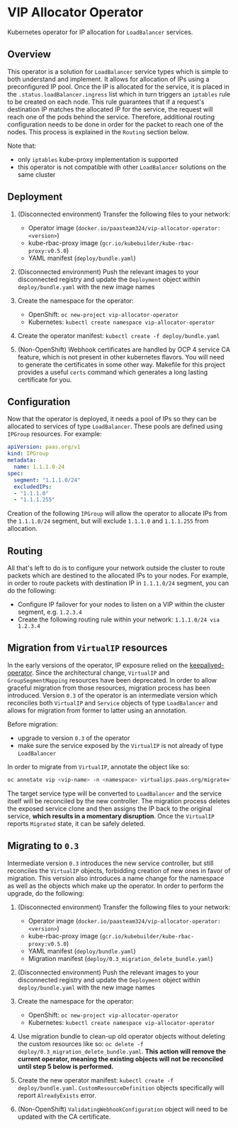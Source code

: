 # VIP Allocator Operator

Kubernetes operator for IP allocation for `LoadBalancer` services.

## Overview

This operator is a solution for `LoadBalancer` service types which is simple to both understand and implement. It allows for allocation of IPs using a preconfigured IP pool. Once the IP is allocated for the service, it is placed in the `.status.loadBalancer.ingress` list which in turn triggers an `iptables` rule to be created on each node. This rule guarantees that if a request's destination IP matches the allocated IP for the service, the request will reach one of the pods behind the service. Therefore, additional routing configuration needs to be done in order for the packet to reach one of the nodes. This process is explained in the `Routing` section below.

Note that:

- only `iptables` kube-proxy implementation is supported
- this operator is not compatible with other `LoadBalancer` solutions on the same cluster

## Deployment

1.  (Disconnected environment) Transfer the following files to your network:
    - Operator image (`docker.io/paasteam324/vip-allocator-operator:<version>`)
    - kube-rbac-proxy image (`gcr.io/kubebuilder/kube-rbac-proxy:v0.5.0`)
    - YAML manifest (`deploy/bundle.yaml`)

2.  (Disconnected environment) Push the relevant images to your disconnected registry and update the `Deployment` object within `deploy/bundle.yaml` with the new image names

3.  Create the namespace for the operator:
    - OpenShift: `oc new-project vip-allocator-operator`
    - Kubernetes: `kubectl create namespace vip-allocator-operator`

4.  Create the operator manifest: `kubectl create -f deploy/bundle.yaml`

5.  (Non-OpenShift) Webhook certificates are handled by OCP 4 service CA feature, which is not present in other kubernetes flavors. You will need to generate the certificates in some other way. Makefile for this project provides a useful `certs` command which generates a long lasting certificate for you.

## Configuration

Now that the operator is deployed, it needs a pool of IPs so they can be allocated to services of type `LoadBalancer`. These pools are defined using `IPGroup` resources. For example:

```yaml
apiVersion: paas.org/v1
kind: IPGroup
metadata:
  name: 1.1.1.0-24
spec:
  segment: "1.1.1.0/24"
  excludedIPs:
  - "1.1.1.0"
  - "1.1.1.255"
```

Creation of the following `IPGroup` will allow the operator to allocate IPs from the `1.1.1.0/24` segment, but will exclude `1.1.1.0` and `1.1.1.255` from allocation.

## Routing

All that's left to do is to configure your network outside the cluster to route packets which are destined to the allocated IPs to your nodes. For example, in order to route packets with destination IP in `1.1.1.0/24` segment, you can do the following:

- Configure IP failover for your nodes to listen on a VIP within the cluster segment, e.g. `1.2.3.4`
- Create the following routing rule within your network: `1.1.1.0/24 via 1.2.3.4`

## Migration from `VirtualIP` resources

In the early versions of the operator, IP exposure relied on the [keepalived-operator](https://github.com/redhat-cop/keepalived-operator). Since the architectural change, `VirtualIP` and `GroupSegmentMapping` resources have been deprecated. In order to allow graceful migration from those resources, migration process has been introduced. Version `0.3` of the operator is an intermediate version which reconciles both `VirtualIP` and `Service` objects of type `LoadBalancer` and allows for migration from former to latter using an annotation.

Before migration:
- upgrade to version `0.3` of the operator
- make sure the service exposed by the `VirtualIP` is not already of type `LoadBalancer`

In order to migrate from `VirtualIP`, annotate the object like so:
```sh
oc annotate vip <vip-name> -n <namespace> virtualips.paas.org/migrate=""
```

The target service type will be converted to `LoadBalancer` and the service itself will be reconciled by the new controller. The migration process deletes the exposed service clone and then assigns the IP back to the original service, __which results in a momentary disruption__. Once the `VirtualIP` reports `Migrated` state, it can be safely deleted.

## Migrating to `0.3`

Intermediate version `0.3` introduces the new service controller, but still reconciles the `VirtualIP` objects, forbidding creation of new ones in favor of migration. This version also introduces a name change for the namespace as well as the objects which make up the operator. In order to perform the upgrade, do the following:

1.  (Disconnected environment) Transfer the following files to your network:
    - Operator image (`docker.io/paasteam324/vip-allocator-operator:<version>`)
    - kube-rbac-proxy image (`gcr.io/kubebuilder/kube-rbac-proxy:v0.5.0`)
    - YAML manifest (`deploy/bundle.yaml`)
    - Migration manifest (`deploy/0.3_migration_delete_bundle.yaml`)

2.  (Disconnected environment) Push the relevant images to your disconnected registry and update the `Deployment` object within `deploy/bundle.yaml` with the new image names

3.  Create the namespace for the operator:
    - OpenShift: `oc new-project vip-allocator-operator`
    - Kubernetes: `kubectl create namespace vip-allocator-operator`

4.  Use migration bundle to clean-up old operator objects without deleting the custom resources like so: `oc delete -f deploy/0.3_migration_delete_bundle.yaml`. __This action will remove the current operator, meaning the existing objects will not be reconciled until step 5 below is performed.__

5.  Create the new operator manifest: `kubectl create -f deploy/bundle.yaml`. `CustomResourceDefinition` objects specifically will report `AlreadyExists` error.

6.  (Non-OpenShift) `ValidatingWebhookConfiguration` object will need to be updated with the CA certificate.